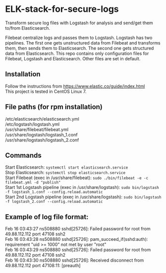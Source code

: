 # ELK-stack-for-secure-logs

Transform secure log files with Logstash for analysis and send/get them to/from Elasticsearch.

Filebeat centralize logs and passes them to Logstash. Logstash has two pipelines. The first one gets unstructured data from Filebeat and transforms them, then sends them to Elasticsearch. The second one gets structured data from Elasticsearch. This repo contains only configuration files for Filebeat, Logstash and Elasticsearch. Other files are set in default.        

## Installation

Follow the instructions from https://www.elastic.co/guide/index.html          
This project is tested in CentOS Linux 7.                

## File paths (for rpm installation)

/etc/elasticsearch/elasticsearch.yml               
/etc/logstash/logstash.yml                  
/usr/share/filebeat/filebeat.yml                 
/usr/share/logstash/logstash_1.conf              
/usr/share/logstash/logstash_2.conf                  

## Commands           

Start Elasticsearch:                                         `systemctl start elasticsearch.service`                   
Stop Elasticsearch:                                          `systemctl stop elasticsearch.service`                      
Start Filebeat (exec in /usr/share/filebeat):                `sudo ./bin/filebeat -e -c filebeat.yml -d "publish"`                      
Start 1st Logstash pipeline (exec in /usr/share/logstash):   `sudo bin/logstash -f logstash_1.conf --config.reload.automatic`                 
Start 2nd Logstash pipeline (exec in /usr/share/logstash):   `sudo bin/logstash -f logstash_2.conf --config.reload.automatic`                    

## Example of log file format:    

Feb 16 03:43:27 ns508880 sshd[25726]: Failed password for root from 49.88.112.112 port 47108 ssh2           
Feb 16 03:43:28 ns508880 sshd[25726]: pam_succeed_if(sshd:auth): requirement "uid >= 1000" not met by user "root"           
Feb 16 03:43:29 ns508880 sshd[25726]: Failed password for root from 49.88.112.112 port 47108 ssh2         
Feb 16 03:43:30 ns508880 sshd[25726]: Received disconnect from 49.88.112.112 port 47108:11:  [preauth]     

